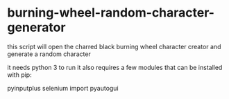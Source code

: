 # burning-wheel-random-character-generator
this script will open the charred black burning wheel character creator and generate a random character

it needs python 3 to run
it also requires a few modules that can be installed with pip:

pyinputplus
selenium
import pyautogui
